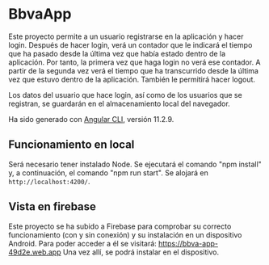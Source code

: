 
# BbvaApp

Este proyecto permite a un usuario registrarse en la aplicación y hacer login. Después de hacer login, verá un contador que le indicará el tiempo que ha pasado desde la última vez que había estado dentro de la aplicación. Por tanto, la primera vez que haga login no verá ese contador. A partir de la segunda vez verá el tiempo que ha transcurrido desde la última vez que estuvo dentro de la aplicación. También le permitirá hacer logout.

Los datos del usuario que hace login, así como de los usuarios que se registran, se guardarán en el almacenamiento local del navegador.

Ha sido generado con [Angular CLI](https://github.com/angular/angular-cli), versión 11.2.9.

## Funcionamiento en local

Será necesario tener instalado Node. Se ejecutará el comando "npm install" y, a continuación, el comando "npm run start". Se alojará en `http://localhost:4200/`.

## Vista en firebase

Este proyecto se ha subido a Firebase para comprobar su correcto funcionamiento (con y sin conexión) y su instalación en un dispositivo Android. Para poder acceder a él se visitará: https://bbva-app-49d2e.web.app Una vez allí, se podrá instalar en el dispositivo.




